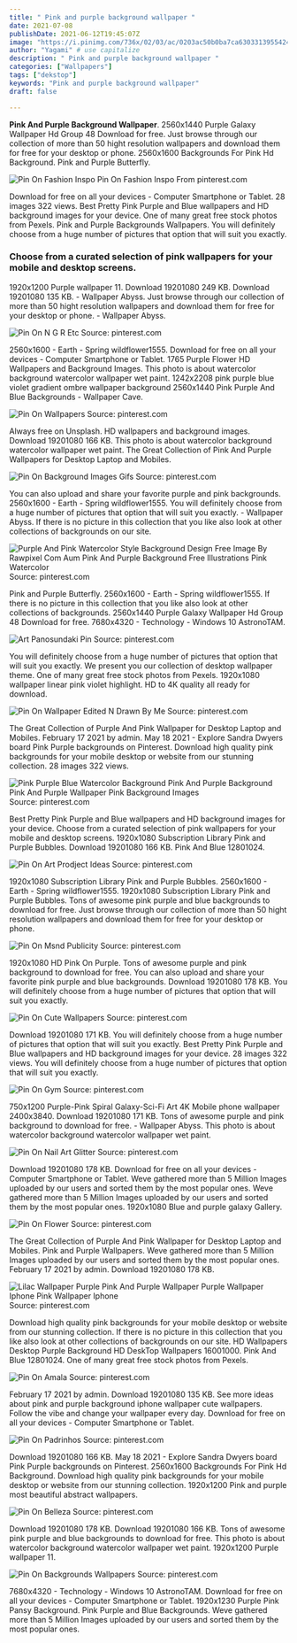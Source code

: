 ```yaml
---
title: " Pink and purple background wallpaper "
date: 2021-07-08
publishDate: 2021-06-12T19:45:07Z
image: "https://i.pinimg.com/736x/02/03/ac/0203ac50b0ba7ca6303313955424a6ce--backgrounds-wallpapers-phone-wallpapers.jpg"
author: "Yagami" # use capitalize
description: " Pink and purple background wallpaper "
categories: ["Wallpapers"]
tags: ["dekstop"]
keywords: "Pink and purple background wallpaper"
draft: false

---
```



**Pink And Purple Background Wallpaper**. 2560x1440 Purple Galaxy Wallpaper Hd Group 48 Download for free. Just browse through our collection of more than 50 hight resolution wallpapers and download them for free for your desktop or phone. 2560x1600 Backgrounds For Pink Hd Background. Pink and Purple Butterfly.

![Pin On Fashion Inspo](https://i.pinimg.com/originals/91/c0/50/91c0507ce540bf66643e8e4707fb12f7.png "Pin On Fashion Inspo")
Pin On Fashion Inspo From pinterest.com


Download for free on all your devices - Computer Smartphone or Tablet. 28 images 322 views. Best Pretty Pink Purple and Blue wallpapers and HD background images for your device. One of many great free stock photos from Pexels. Pink and Purple Backgrounds Wallpapers. You will definitely choose from a huge number of pictures that option that will suit you exactly.

### Choose from a curated selection of pink wallpapers for your mobile and desktop screens.

1920x1200 Purple wallpaper 11. Download 19201080 249 KB. Download 19201080 135 KB. - Wallpaper Abyss. Just browse through our collection of more than 50 hight resolution wallpapers and download them for free for your desktop or phone. - Wallpaper Abyss.


![Pin On N G R Etc](https://i.pinimg.com/originals/8a/0d/40/8a0d40c92e78ae8d4820100b7127697e.gif "Pin On N G R Etc")
Source: pinterest.com

2560x1600 - Earth - Spring wildflower1555. Download for free on all your devices - Computer Smartphone or Tablet. 1765 Purple Flower HD Wallpapers and Background Images. This photo is about watercolor background watercolor wallpaper wet paint. 1242x2208 pink purple blue violet gradient ombre wallpaper background 2560x1440 Pink Purple And Blue Backgrounds - Wallpaper Cave.

![Pin On Wallpapers](https://i.pinimg.com/474x/f8/aa/3a/f8aa3a261bbb57aca21cb9508be73188.jpg "Pin On Wallpapers")
Source: pinterest.com

Always free on Unsplash. HD wallpapers and background images. Download 19201080 166 KB. This photo is about watercolor background watercolor wallpaper wet paint. The Great Collection of Pink And Purple Wallpapers for Desktop Laptop and Mobiles.

![Pin On Background Images Gifs](https://i.pinimg.com/originals/3a/92/5c/3a925c8c0e35aa5880c70f8a3a3c4cf7.jpg "Pin On Background Images Gifs")
Source: pinterest.com

You can also upload and share your favorite purple and pink backgrounds. 2560x1600 - Earth - Spring wildflower1555. You will definitely choose from a huge number of pictures that option that will suit you exactly. - Wallpaper Abyss. If there is no picture in this collection that you like also look at other collections of backgrounds on our site.

![Purple And Pink Watercolor Style Background Design Free Image By Rawpixel Com Aum Pink And Purple Background Free Illustrations Pink Watercolor](https://i.pinimg.com/originals/fe/6b/ed/fe6bed67a5e10ab64375a23f9c92360f.jpg "Purple And Pink Watercolor Style Background Design Free Image By Rawpixel Com Aum Pink And Purple Background Free Illustrations Pink Watercolor")
Source: pinterest.com

Pink and Purple Butterfly. 2560x1600 - Earth - Spring wildflower1555. If there is no picture in this collection that you like also look at other collections of backgrounds. 2560x1440 Purple Galaxy Wallpaper Hd Group 48 Download for free. 7680x4320 - Technology - Windows 10 AstronoTAM.

![Art Panosundaki Pin](https://i.pinimg.com/originals/6e/1e/85/6e1e85e420053787ad0228d8cd556265.jpg "Art Panosundaki Pin")
Source: pinterest.com

You will definitely choose from a huge number of pictures that option that will suit you exactly. We present you our collection of desktop wallpaper theme. One of many great free stock photos from Pexels. 1920x1080 wallpaper linear pink violet highlight. HD to 4K quality all ready for download.

![Pin On Wallpaper Edited N Drawn By Me](https://i.pinimg.com/736x/ff/9f/06/ff9f062f72b00219cb03acfc2be065ce.jpg "Pin On Wallpaper Edited N Drawn By Me")
Source: pinterest.com

The Great Collection of Purple And Pink Wallpaper for Desktop Laptop and Mobiles. February 17 2021 by admin. May 18 2021 - Explore Sandra Dwyers board Pink Purple backgrounds on Pinterest. Download high quality pink backgrounds for your mobile desktop or website from our stunning collection. 28 images 322 views.

![Pink Purple Blue Watercolor Background Pink And Purple Background Pink And Purple Wallpaper Pink Background Images](https://i.pinimg.com/736x/a2/f2/76/a2f276efb44c4346cad319a475061e13.jpg "Pink Purple Blue Watercolor Background Pink And Purple Background Pink And Purple Wallpaper Pink Background Images")
Source: pinterest.com

Best Pretty Pink Purple and Blue wallpapers and HD background images for your device. Choose from a curated selection of pink wallpapers for your mobile and desktop screens. 1920x1080 Subscription Library Pink and Purple Bubbles. Download 19201080 166 KB. Pink And Blue 12801024.

![Pin On Art Prodject Ideas](https://i.pinimg.com/originals/46/1a/39/461a39bfe29d51b7914c5644c3f80ab0.jpg "Pin On Art Prodject Ideas")
Source: pinterest.com

1920x1080 Subscription Library Pink and Purple Bubbles. 2560x1600 - Earth - Spring wildflower1555. 1920x1080 Subscription Library Pink and Purple Bubbles. Tons of awesome pink purple and blue backgrounds to download for free. Just browse through our collection of more than 50 hight resolution wallpapers and download them for free for your desktop or phone.

![Pin On Msnd Publicity](https://i.pinimg.com/originals/5a/f5/ee/5af5ee31509edd4e832394aaed70fdab.jpg "Pin On Msnd Publicity")
Source: pinterest.com

1920x1080 HD Pink On Purple. Tons of awesome purple and pink background to download for free. You can also upload and share your favorite pink purple and blue backgrounds. Download 19201080 178 KB. You will definitely choose from a huge number of pictures that option that will suit you exactly.

![Pin On Cute Wallpapers](https://i.pinimg.com/originals/ba/0b/2b/ba0b2b18f6c825c9018e8cd99e3e4ba9.jpg "Pin On Cute Wallpapers")
Source: pinterest.com

Download 19201080 171 KB. You will definitely choose from a huge number of pictures that option that will suit you exactly. Best Pretty Pink Purple and Blue wallpapers and HD background images for your device. 28 images 322 views. You will definitely choose from a huge number of pictures that option that will suit you exactly.

![Pin On Gym](https://i.pinimg.com/originals/53/69/72/5369728e1e50821bff155a9f5de9d51f.jpg "Pin On Gym")
Source: pinterest.com

750x1200 Purple-Pink Spiral Galaxy-Sci-Fi Art 4K Mobile phone wallpaper 2400x3840. Download 19201080 171 KB. Tons of awesome purple and pink background to download for free. - Wallpaper Abyss. This photo is about watercolor background watercolor wallpaper wet paint.

![Pin On Nail Art Glitter](https://i.pinimg.com/564x/fd/7e/39/fd7e3930fbb4049d308694a7d6823195.jpg "Pin On Nail Art Glitter")
Source: pinterest.com

Download 19201080 178 KB. Download for free on all your devices - Computer Smartphone or Tablet. Weve gathered more than 5 Million Images uploaded by our users and sorted them by the most popular ones. Weve gathered more than 5 Million Images uploaded by our users and sorted them by the most popular ones. 1920x1080 Blue and purple galaxy Gallery.

![Pin On Flower](https://i.pinimg.com/originals/55/f7/41/55f7411dfa40920bf31fbb4376d3717b.png "Pin On Flower")
Source: pinterest.com

The Great Collection of Purple And Pink Wallpaper for Desktop Laptop and Mobiles. Pink and Purple Wallpapers. Weve gathered more than 5 Million Images uploaded by our users and sorted them by the most popular ones. February 17 2021 by admin. Download 19201080 178 KB.

![Lilac Wallpaper Purple Pink And Purple Wallpaper Purple Wallpaper Iphone Pink Wallpaper Iphone](https://i.pinimg.com/originals/92/48/da/9248dae449c9f5ad46b856e958f5d0f3.jpg "Lilac Wallpaper Purple Pink And Purple Wallpaper Purple Wallpaper Iphone Pink Wallpaper Iphone")
Source: pinterest.com

Download high quality pink backgrounds for your mobile desktop or website from our stunning collection. If there is no picture in this collection that you like also look at other collections of backgrounds on our site. HD Wallpapers Desktop Purple Background HD DeskTop Wallpapers 16001000. Pink And Blue 12801024. One of many great free stock photos from Pexels.

![Pin On Amala](https://i.pinimg.com/originals/17/88/91/178891f2270ec756b631c76503c219d2.jpg "Pin On Amala")
Source: pinterest.com

February 17 2021 by admin. Download 19201080 135 KB. See more ideas about pink and purple background iphone wallpaper cute wallpapers. Follow the vibe and change your wallpaper every day. Download for free on all your devices - Computer Smartphone or Tablet.

![Pin On Padrinhos](https://i.pinimg.com/736x/0a/29/4b/0a294b069ccffd5fa8658dfd99119325.jpg "Pin On Padrinhos")
Source: pinterest.com

Download 19201080 166 KB. May 18 2021 - Explore Sandra Dwyers board Pink Purple backgrounds on Pinterest. 2560x1600 Backgrounds For Pink Hd Background. Download high quality pink backgrounds for your mobile desktop or website from our stunning collection. 1920x1200 Pink and purple most beautiful abstract wallpapers.

![Pin On Belleza](https://i.pinimg.com/736x/e0/82/35/e08235abc62ebaacdc2e8dd7527e139a.jpg "Pin On Belleza")
Source: pinterest.com

Download 19201080 178 KB. Download 19201080 166 KB. Tons of awesome pink purple and blue backgrounds to download for free. This photo is about watercolor background watercolor wallpaper wet paint. 1920x1200 Purple wallpaper 11.

![Pin On Backgrounds Wallpapers](https://i.pinimg.com/736x/02/03/ac/0203ac50b0ba7ca6303313955424a6ce--backgrounds-wallpapers-phone-wallpapers.jpg "Pin On Backgrounds Wallpapers")
Source: pinterest.com

7680x4320 - Technology - Windows 10 AstronoTAM. Download for free on all your devices - Computer Smartphone or Tablet. 1920x1230 Purple Pink Pansy Background. Pink Purple and Blue Backgrounds. Weve gathered more than 5 Million Images uploaded by our users and sorted them by the most popular ones.

